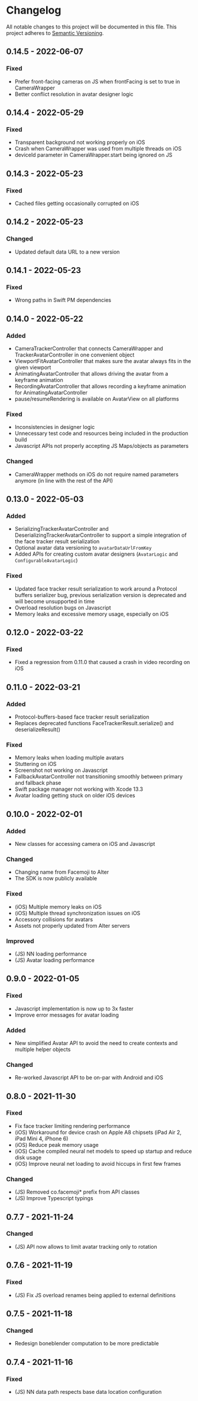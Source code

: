 # Changelog
All notable changes to this project will be documented in this file. This project adheres to [Semantic Versioning](https://semver.org/spec/v2.0.0.html).

## 0.14.5 - 2022-06-07
### Fixed
- Prefer front-facing cameras on JS when frontFacing is set to true in CameraWrapper
- Better conflict resolution in avatar designer logic

## 0.14.4 - 2022-05-29
### Fixed
- Transparent background not working properly on iOS
- Crash when CameraWrapper was used from multiple threads on iOS
- deviceId parameter in CameraWrapper.start being ignored on JS

## 0.14.3 - 2022-05-23
### Fixed
- Cached files getting occasionally corrupted on iOS

## 0.14.2 - 2022-05-23
### Changed
- Updated default data URL to a new version

## 0.14.1 - 2022-05-23
### Fixed
- Wrong paths in Swift PM dependencies

## 0.14.0 - 2022-05-22
### Added
- CameraTrackerController that connects CameraWrapper and TrackerAvatarController in one convenient object
- ViewportFitAvatarController that makes sure the avatar always fits in the given viewport
- AnimatingAvatarController that allows driving the avatar from a keyframe animation
- RecordingAvatarController that allows recording a keyframe animation for AnimatingAvatarController
- pause/resumeRendering is available on AvatarView on all platforms

### Fixed
- Inconsistencies in designer logic
- Unnecessary test code and resources being included in the production build
- Javascript APIs not properly accepting JS Maps/objects as parameters

### Changed
- CameraWrapper methods on iOS do not require named parameters anymore (in line with the rest of the API)

## 0.13.0 - 2022-05-03
### Added
- SerializingTrackerAvatarController and DeserializingTrackerAvatarController to support a simple integration of the face tracker result serialization
- Optional avatar data versioning to `avatarDataUrlFromKey`
- Added APIs for creating custom avatar designers (`AvatarLogic` and `ConfigurableAvatarLogic`)

### Fixed
- Updated face tracker result serialization to work around a Protocol buffers serializer bug, previous serialization version is deprecated and will become unsupported in time
- Overload resolution bugs on Javascript
- Memory leaks and excessive memory usage, especially on iOS

## 0.12.0 - 2022-03-22
### Fixed
- Fixed a regression from 0.11.0 that caused a crash in video recording on iOS

## 0.11.0 - 2022-03-21
### Added
- Protocol-buffers-based face tracker result serialization
- Replaces deprecated functions FaceTrackerResult.serialize() and deserializeResult()

### Fixed
- Memory leaks when loading multiple avatars
- Stuttering on iOS
- Screenshot not working on Javascript
- FallbackAvatarController not transitioning smoothly between primary and fallback phase
- Swift package manager not working with Xcode 13.3
- Avatar loading getting stuck on older iOS devices

## 0.10.0 - 2022-02-01
### Added
- New classes for accessing camera on iOS and Javascript

### Changed
- Changing name from Facemoji to Alter
- The SDK is now publicly available

### Fixed
- (iOS) Multiple memory leaks on iOS
- (iOS) Multiple thread synchronization issues on iOS
- Accessory collisions for avatars
- Assets not properly updated from Alter servers

### Improved
- (JS) NN loading performance
- (JS) Avatar loading performance

## 0.9.0 - 2022-01-05
### Fixed
- Javascript implementation is now up to 3x faster
- Improve error messages for avatar loading

### Added
- New simplified Avatar API to avoid the need to create contexts and multiple helper objects

### Changed
- Re-worked Javascript API to be on-par with Android and iOS

## 0.8.0 - 2021-11-30
### Fixed
- Fix face tracker limiting rendering performance
- (iOS) Workaround for device crash on Apple A8 chipsets (iPad Air 2, iPad Mini 4, iPhone 6)
- (iOS) Reduce peak memory usage
- (iOS) Cache compiled neural net models to speed up startup and reduce disk usage
- (iOS) Improve neural net loading to avoid hiccups in first few frames

### Changed
- (JS) Removed co.facemoji* prefix from API classes
- (JS) Improve Typescript typings

## 0.7.7 - 2021-11-24
### Changed
- (JS) API now allows to limit avatar tracking only to rotation

## 0.7.6 - 2021-11-19
### Fixed
- (JS) Fix JS overload renames being applied to external definitions

## 0.7.5 - 2021-11-18
### Changed
- Redesign boneblender computation to be more predictable

## 0.7.4 - 2021-11-16
### Fixed
- (JS) NN data path respects base data location configuration

